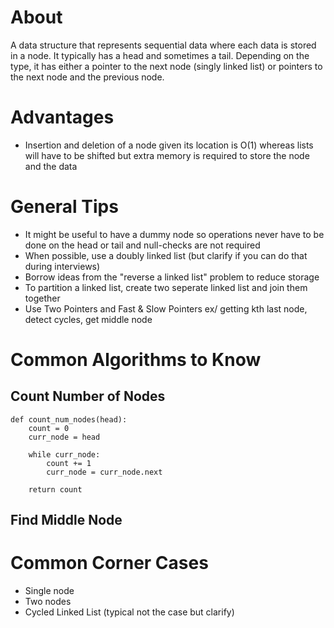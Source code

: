 # About
A data structure that represents sequential data where each data is stored in a node. It typically has a head and sometimes a tail. Depending on the type, it has either a pointer to the next node (singly linked list) or pointers to the next node and the previous node. 

# Advantages
* Insertion and deletion of a node given its location is O(1) whereas lists will have to be shifted but extra memory is required to store the node and the data

# General Tips 
* It might be useful to have a dummy node so operations never have to be done on the head or tail and null-checks are not required 
* When possible, use a doubly linked list (but clarify if you can do that during interviews)
* Borrow ideas from the "reverse a linked list" problem to reduce storage 
* To partition a linked list, create two seperate linked list and join them together
* Use Two Pointers and Fast & Slow Pointers ex/ getting kth last node, detect cycles, get middle node

# Common Algorithms to Know
## Count Number of Nodes
```
def count_num_nodes(head):
    count = 0
    curr_node = head

    while curr_node:
        count += 1
        curr_node = curr_node.next 
    
    return count

```

## Find Middle Node 

# Common Corner Cases 
* Single node
* Two nodes
* Cycled Linked List (typical not the case but clarify)